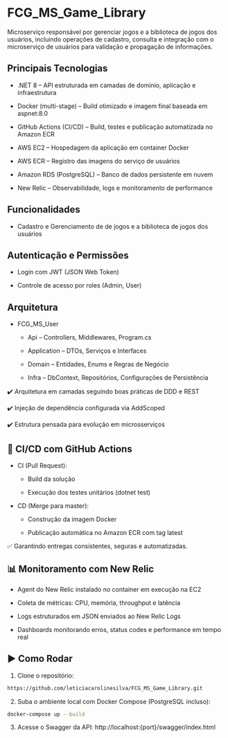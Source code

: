 # FCG_MS_Game_Library
Microserviço responsável por gerenciar jogos e a biblioteca de jogos dos usuários, incluindo operações de cadastro, consulta e integração com o microserviço de usuários para validação e propagação de informações.

## Principais Tecnologias
- .NET 8 – API estruturada em camadas de domínio, aplicação e infraestrutura

- Docker (multi-stage) – Build otimizado e imagem final baseada em aspnet:8.0

- GitHub Actions (CI/CD) – Build, testes e publicação automatizada no Amazon ECR

- AWS EC2 – Hospedagem da aplicação em container Docker

- AWS ECR – Registro das imagens do serviço de usuários

- Amazon RDS (PostgreSQL) – Banco de dados persistente em nuvem

- New Relic – Observabilidade, logs e monitoramento de performance

## Funcionalidades
- Cadastro e Gerenciamento de de jogos e a biblioteca de jogos dos usuários

## Autenticação e Permissões

- Login com JWT (JSON Web Token)

- Controle de acesso por roles (Admin, User)

## Arquitetura

 - FCG_MS_User

    - Api – Controllers, Middlewares, Program.cs

    - Application – DTOs, Serviços e Interfaces

    - Domain – Entidades, Enums e Regras de Negócio

    - Infra – DbContext, Repositórios, Configurações de Persistência

✔️ Arquitetura em camadas seguindo boas práticas de DDD e REST

✔️ Injeção de dependência configurada via AddScoped

✔️ Estrutura pensada para evolução em microsserviços

## 🚀 CI/CD com GitHub Actions

- CI (Pull Request):

    - Build da solução

    - Execução dos testes unitários (dotnet test)

- CD (Merge para master):

    - Construção da imagem Docker
  
    - Publicação automática no Amazon ECR com tag latest

✅ Garantindo entregas consistentes, seguras e automatizadas.

## 📊 Monitoramento com New Relic
- Agent do New Relic instalado no container em execução na EC2

- Coleta de métricas: CPU, memória, throughput e latência

- Logs estruturados em JSON enviados ao New Relic Logs

- Dashboards monitorando erros, status codes e performance em tempo real

## ▶️ Como Rodar
1. Clone o repositório:
 ```bash
https://github.com/leticiacarolinesilva/FCG_MS_Game_Library.git
 ```
2. Suba o ambiente local com Docker Compose (PostgreSQL incluso):
 ```bash
docker-compose up --build
```
3. Acesse o Swagger da API:
http://localhost:{port}/swagger/index.html

